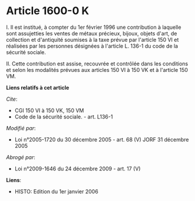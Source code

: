 # Article 1600-0 K

I. Il est institué, à compter du 1er février 1996 une contribution à laquelle sont assujetties les ventes de métaux précieux,
bijoux, objets d'art, de collection et d'antiquité soumises à la taxe prévue par l'article 150 VI et réalisées par les
personnes désignées à l'article L. 136-1 du code de la sécurité sociale.

II. Cette contribution est assise, recouvrée et contrôlée dans les conditions et selon les modalités prévues aux articles 150
VI à 150 VK et à l'article 150 VM.

**Liens relatifs à cet article**

_Cite_:

  - CGI 150 VI à 150 VK, 150 VM
  - Code de la sécurité sociale. - art. L136-1

_Modifié par_:

  - Loi n°2005-1720 du 30 décembre 2005 - art. 68 (V) JORF 31 décembre 2005

_Abrogé par_:

  - Loi n°2009-1646 du 24 décembre 2009 - art. 17 (V)

**Liens**:

  - HISTO: Edition du 1er janvier 2006

